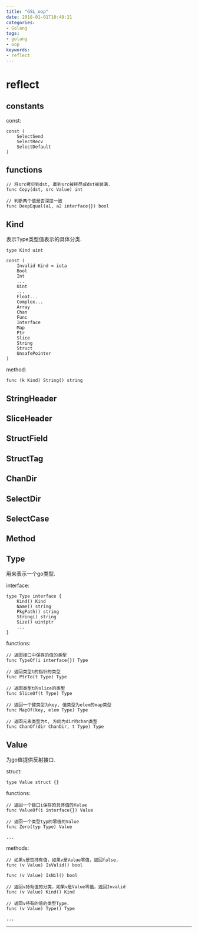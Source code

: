```yaml
---
title: "GSL_oop"
date: 2018-01-01T10:49:21
categories:
- Golang
tags:
- golang
- oop
keywords:
- reflect
---
```


# reflect

## constants

const:

    const (
        SelectSend
        SelectRecv
        SelectDefault
    )

## functions

    // 将src拷贝到dst, 直到src被耗尽或dst被装满.
    func Copy(dst, src Value) int

    // 判断两个值是否深度一致
    func DeepEqual(a1, a2 interface{}) bool

## Kind

表示Type类型值表示的具体分类.

    type Kind uint

    const (
        Invalid Kind = iota
        Bool
        Int
        ...
        Uint
        ...
        Float...
        Complex...
        Array
        Chan
        Func
        Interface
        Map
        Ptr
        Slice
        String
        Struct
        UnsafePointer
    )

method:

    func (k Kind) String() string

## StringHeader

## SliceHeader

## StructField

## StructTag

## ChanDir

## SelectDir

## SelectCase

## Method

## Type

用来表示一个go类型.

interface:

    type Type interface {
        Kind() Kind
        Name() string
        PkgPath() string
        String() string
        Size() uintptr
        ...
    }

functions:

    // 返回接口中保存的值的类型
    func TypeOf(i interface{}) Type

    // 返回类型t的指针的类型
    func PtrTo(t Type) Type

    // 返回类型t的slice的类型
    func SliceOf(t Type) Type

    // 返回一个键类型为key, 值类型为elem的map类型
    func MapOf(key, elem Type) Type

    // 返回元素类型为t, 方向为dir的chan类型
    func ChanOf(dir ChanDir, t Type) Type

## Value

为go值提供反射接口.

struct:

    type Value struct {}

functions:

    // 返回一个接口i保存的具体值的Value
    func ValueOf(i interface{}) Value

    // 返回一个类型typ的零值的Value
    func Zero(typ Type) Value

    ...

methods:

    // 如果v是否持有值，如果v是Value零值，返回false.
    func (v Value) IsValid() bool

    func (v Value) IsNil() bool

    // 返回v持有值的分类，如果v是Value零值，返回Invalid
    func (v Value) Kind() Kind

    // 返回v持有的值的类型Type.
    func (v Value) Type() Type

    ...

***


